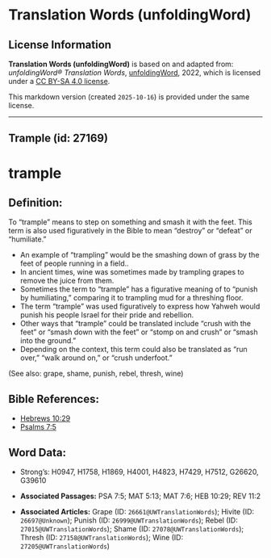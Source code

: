 # Translation Words (unfoldingWord)

## License Information

**Translation Words (unfoldingWord)** is based on and adapted from: _unfoldingWord® Translation Words_, [unfoldingWord](https://unfoldingword.org/utw), 2022, which is licensed under a [CC BY-SA 4.0 license](https://creativecommons.org/licenses/by-sa/4.0/legalcode.en).

This markdown version (created `2025-10-16`) is provided under the same license.



--------------------------------

## Trample (id: 27169)

trample
=======

Definition:
-----------

To “trample” means to step on something and smash it with the feet. This term is also used figuratively in the Bible to mean “destroy” or “defeat” or “humiliate.”

* An example of “trampling” would be the smashing down of grass by the feet of people running in a field..
* In ancient times, wine was sometimes made by trampling grapes to remove the juice from them.
* Sometimes the term to “trample” has a figurative meaning of to “punish by humiliating,” comparing it to trampling mud for a threshing floor.
* The term “trample” was used figuratively to express how Yahweh would punish his people Israel for their pride and rebellion.
* Other ways that “trample” could be translated include “crush with the feet” or “smash down with the feet” or “stomp on and crush” or “smash into the ground.”
* Depending on the context, this term could also be translated as “run over,” “walk around on,” or “crush underfoot.”

(See also: grape, shame, punish, rebel, thresh, wine)

Bible References:
-----------------

* [Hebrews 10:29](https://ref.ly/Heb10:29)
* [Psalms 7:5](https://ref.ly/Ps7:5)

Word Data:
----------

* Strong’s: H0947, H1758, H1869, H4001, H4823, H7429, H7512, G26620, G39610

* **Associated Passages:** PSA 7:5; MAT 5:13; MAT 7:6; HEB 10:29; REV 11:2
* **Associated Articles:** Grape (ID: `26661@UWTranslationWords`); Hivite (ID: `26697@Unknown`); Punish (ID: `26999@UWTranslationWords`); Rebel (ID: `27015@UWTranslationWords`); Shame (ID: `27078@UWTranslationWords`); Thresh (ID: `27158@UWTranslationWords`); Wine (ID: `27205@UWTranslationWords`)

